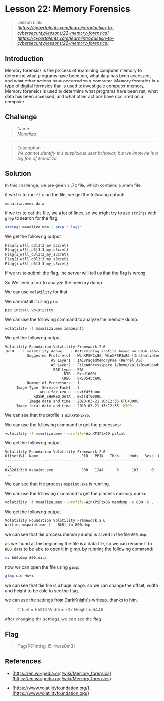 # Lesson 22: Memory Forensics

> Lesson Link:\
> *[https://cybertalents.com/learn/introduction-to-cybersecurity/lessons/22-memory-forensics](https://cybertalents.com/learn/introduction-to-cybersecurity/lessons/22-memory-forensics)*

## Introduction

Memory forensics is the process of examining computer memory to determine what programs have been run, what data has been accessed, and what other actions have occurred on a computer. Memory forensics is a type of digital forensics that is used to investigate computer memory. Memory forensics is used to determine what programs have been run, what data has been accessed, and what other actions have occurred on a computer.

## Challenge

> Name:\
> *Monaliza*

---

> Description:\
> *We cannot identify this suspicious user behavior, but we know he is a big fan of Monaliza*

## Solution

In this challenge, we are given a .7z file, which contains a .mem file.

if we try to run `file` on the file, we get the following output:

```bash
monaliza.mem: data
```

if we try to cat the file, we a lot of lines. so we might try to use `strings` with `grep` to search for the flag.

```bash
strings monaliza.mem | grep "Flag{"
```

We get the following output:

```bash
Flag{i_w!ll_d3l3t3_my_s3cret}
Flag{i_w!ll_d3l3t3_my_s3cret}
Flag{i_w!ll_d3l3t3_my_s3cret}
Flag{i_w!ll_d3l3t3_my_s3cret}
Flag{i_w!ll_d3l3t3_my_s3cret}
```

If we try to submit the flag, the server will tell us that the flag is wrong.

So We need a tool to analyze the memory dump.

We can use `volatility` for that.

We can install it using `pip`:

```bash
pip install volatility
```

We can use the following command to analyze the memory dump:

```bash
volatility -f monaliza.mem imageinfo
```

We get the following output:

```bash
Volatility Foundation Volatility Framework 2.6
INFO    : volatility.debug    : Determining profile based on KDBG search...
          Suggested Profile(s) : WinXPSP2x86, WinXPSP3x86 (Instantiated with WinXPSP2x86)
                     AS Layer1 : IA32PagedMemoryPae (Kernel AS)
                     AS Layer2 : FileAddressSpace (/home/kali/Downloads/monaliza.mem)
                      PAE type : PAE
                           DTB : 0xbd1000L
                          KDBG : 0x80545ce0L
          Number of Processors : 1
     Image Type (Service Pack) : 3
                KPCR for CPU 0 : 0xffdff000L
             KUSER_SHARED_DATA : 0xffdf0000L
           Image date and time : 2020-03-21 10:12:35 UTC+0000
     Image local date and time : 2020-03-21 03:12:35 -0700
```

We can see that the profile is `WinXPSP2x86`.

We can use the following command to get the processes:

```bash
volatility -f monaliza.mem --profile=WinXPSP2x86 pslist
```

We get the following output:

```bash
Volatility Foundation Volatility Framework 2.6
Offset(V)  Name                    PID   PPID   Thds     Hnds   Sess  Wow64 Start                          Exit
---------- -------------------- ------ ------ ------ -------- ------ ------ ------------------------------ ------------------------------
...
0x8201b3c0 mspaint.exe             800   1248      6      103      0      0 2020-03-21 10:10:29 UTC+0000                                 
...
```

We can see that the process `mspaint.exe` is running.

We can use the following command to get the process memory dump:

```bash
volatility -f monaliza.mem --profile=WinXPSP2x86 memdump -p 800 -D .
```

We get the following output:

```bash
Volatility Foundation Volatility Framework 2.6
Writing mspaint.exe [   800] to 800.dmp
```

we can see that the process memory dump is saved in the file `800.dmp`.

as we found at the beginning the file is a data file, so we can rename it to `800.data` to be able to open it in gimp. by running the following command:

```bash
mv 800.dmp 800.data
```

now we can open the file using `gimp`:

```bash
gimp 800.data
```

we can see that the file is a huge image. so we can change the offset, width and height to be able to see the flag.

we can use the settings from [DarkKnight](https://omarelshopky.github.io/ctf-writeups/cybertalents/Digital_Forensic/Monaliza/)'s writeup. thanks to him.

> Offset = 65913 Width = 737 Height = 6446

after changing the settings, we can see the flag.

## Flag

> Flag{P@!nting_i5_4wes0m3}

## References

- [https://en.wikipedia.org/wiki/Memory_forensics](https://en.wikipedia.org/wiki/Memory_forensics)

- [https://www.volatilityfoundation.org/](https://www.volatilityfoundation.org/)
